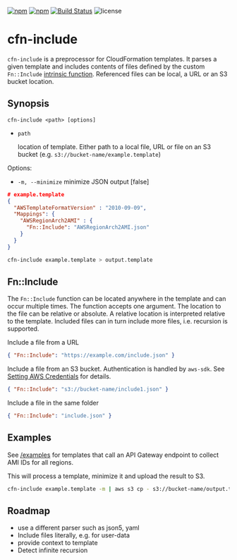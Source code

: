 [![npm](http://img.shields.io/npm/v/cfn-include.svg?style=flat-square)](https://npmjs.org/package/cfn-include) [![npm](http://img.shields.io/npm/dm/cfn-include.svg?style=flat-square)](https://npmjs.org/package/cfn-include) [![Build Status](https://img.shields.io/travis/monken/cfn-include/master.svg?style=flat-square)](https://travis-ci.org/monken/cfn-include) ![license](https://img.shields.io/badge/license-mit-blue.svg?style=flat-square)

# cfn-include

`cfn-include` is a preprocessor for CloudFormation templates. It parses a given template and includes contents of files defined by the custom `Fn::Include` [intrinsic function](https://docs.aws.amazon.com/AWSCloudFormation/latest/UserGuide/intrinsic-function-reference.html). Referenced files can be local, a URL or an S3 bucket location.

## Synopsis

    cfn-include <path> [options]

* `path`

  location of template. Either path to a local file, URL or file on an S3 bucket (e.g. `s3://bucket-name/example.template`)

Options:

* `-m, --minimize`   minimize JSON output  [false]

```json
# example.template
{
  "AWSTemplateFormatVersion" : "2010-09-09",
  "Mappings": {
    "AWSRegionArch2AMI" : {
      "Fn::Include": "AWSRegionArch2AMI.json"
    }
  }
}
```

```bash
cfn-include example.template > output.template
```

##  Fn::Include

The `Fn::Include` function can be located anywhere in the template and can occur multiple times. The function accepts one argument. The location to the file can be relative or absolute. A relative location is interpreted relative to the template. Included files can in turn include more files, i.e. recursion is supported.

Include a file from a URL

```json
{ "Fn::Include": "https://example.com/include.json" }
```

Include a file from an S3 bucket. Authentication is handled by `aws-sdk`. See [Setting AWS Credentials](https://docs.aws.amazon.com/AWSJavaScriptSDK/guide/node-configuring.html#Setting_AWS_Credentials) for details.

```json
{ "Fn::Include": "s3://bucket-name/include1.json" }
```

Include a file in the same folder

```json
{ "Fn::Include": "include.json" }
```

## Examples

See [/examples](https://github.com/monken/cfn-include/tree/master/examples) for templates that call an API Gateway endpoint to collect AMI IDs for all regions.

This will process a template, minimize it and upload the result to S3.

```bash
cfn-include example.template -m | aws s3 cp - s3://bucket-name/output.template
```

## Roadmap

* use a different parser such as json5, yaml
* Include files literally, e.g. for user-data
* provide context to template
* Detect infinite recursion
